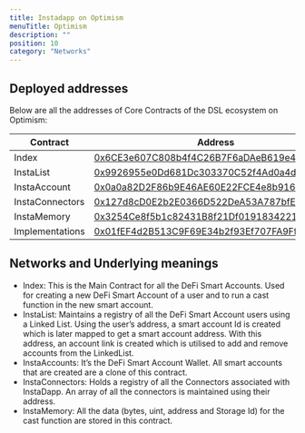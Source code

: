 ```yaml
---
title: Instadapp on Optimism
menuTitle: Optimism
description: ""
position: 10
category: "Networks"
---
```


## Deployed addresses

Below are all the addresses of Core Contracts of the DSL ecosystem on Optimism:

| Contract | Address |
| ---------- | ---------- |
| Index | [0x6CE3e607C808b4f4C26B7F6aDAeB619e49CAbb25](https://optimistic.etherscan.io/address/0x6CE3e607C808b4f4C26B7F6aDAeB619e49CAbb25#code) |
| InstaList | [0x9926955e0Dd681Dc303370C52f4Ad0a4dd061687](https://optimistic.etherscan.io/address/0x9926955e0Dd681Dc303370C52f4Ad0a4dd061687#code) |
| InstaAccount | [0x0a0a82D2F86b9E46AE60E22FCE4e8b916F858Ddc](https://optimistic.etherscan.io/address/0x0a0a82D2F86b9E46AE60E22FCE4e8b916F858Ddc#code) |
| InstaConnectors | [0x127d8cD0E2b2E0366D522DeA53A787bfE9002C14](https://optimistic.etherscan.io/address/0x127d8cD0E2b2E0366D522DeA53A787bfE9002C14#code) |
| InstaMemory | [0x3254Ce8f5b1c82431B8f21Df01918342215825C2](https://optimistic.etherscan.io/address/0x3254Ce8f5b1c82431B8f21Df01918342215825C2#code) |
| Implementations | [0x01fEF4d2B513C9F69E34b2f93Ef707FA9Ff60109](https://optimistic.etherscan.io/address/0x01fEF4d2B513C9F69E34b2f93Ef707FA9Ff60109#code) |

## Networks and Underlying meanings

- Index: This is the Main Contract for all the DeFi Smart Accounts. Used for creating a new DeFi Smart Account of a user and to run a cast function in the new smart account.
- InstaList: Maintains a registry of all the DeFi Smart Account users using a Linked List. Using the user’s address, a smart account Id is created which is later mapped to get a smart account address. With this address, an account link is created which is utilised to add and remove accounts from the LinkedList.
- InstaAccounts: It’s the DeFi Smart Account Wallet. All smart accounts that are created are a clone of this contract.
- InstaConnectors: Holds a registry of all the Connectors associated with InstaDapp. An array of all the connectors is maintained using their address.
- InstaMemory: All the data (bytes, uint, address and Storage Id) for the cast function are stored in this contract.
